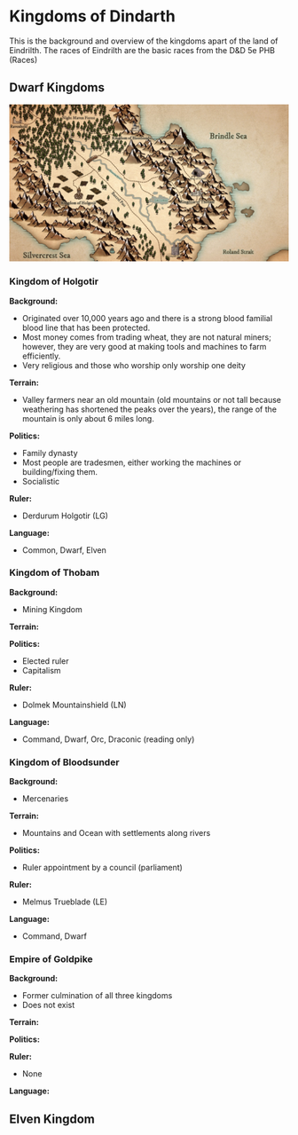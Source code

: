 # Kingdoms of Dindarth
This is the background and overview of the kingdoms apart of the land of Eindrilth. The races of Eindrilth are the basic races from the D&D 5e PHB (Races)

## Dwarf Kingdoms

![alt text](https://github.com/garretthaima/kingdom-of-dindarth/blob/83a4bf256a1eb6cac52ec6609065ec0f416b08af/world-info/images/Bastrel%20Valley.jpg?raw=true)

### Kingdom of Holgotir

**Background:**
- Originated over 10,000 years ago and there is a strong blood familial blood line that has been protected. 
- Most money comes from trading wheat, they are not natural miners; however, they are very good at making tools and machines to farm efficiently.
- Very religious and those who worship only worship one deity

**Terrain:**
- Valley farmers near an old mountain (old mountains or not tall because weathering has shortened the peaks over the years), the range of the mountain is only about 6 miles long.

**Politics:**
- Family dynasty
- Most people are tradesmen, either working the machines or building/fixing them. 
- Socialistic 

**Ruler:**
- Derdurum Holgotir (LG)

**Language:**
- Common, Dwarf, Elven

### Kingdom of Thobam

**Background:**
- Mining Kingdom

**Terrain:**

**Politics:**
- Elected ruler
- Capitalism 

**Ruler:**
- Dolmek Mountainshield (LN)

**Language:**
- Command, Dwarf, Orc, Draconic (reading only)

### Kingdom of Bloodsunder

**Background:**
- Mercenaries

**Terrain:**
- Mountains and Ocean with settlements along rivers

**Politics:**
- Ruler appointment by a council (parliament) 

**Ruler:**
- Melmus Trueblade (LE)

**Language:**
- Command, Dwarf

### Empire of Goldpike

**Background:**
- Former culmination of all three kingdoms
- Does not exist

**Terrain:**

**Politics:**

**Ruler:**
- None

**Language:**

## Elven Kingdom